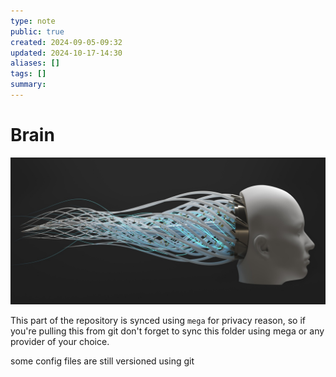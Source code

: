 ```yaml
---
type: note
public: true
created: 2024-09-05-09:32
updated: 2024-10-17-14:30
aliases: []
tags: []
summary:
---
```


# Brain

![header](./assets/brain_header.jpg)

This part of the repository is synced using `mega` for privacy reason, so if you're pulling this from git don't forget to sync this folder using mega or any provider of your choice.

some config files are still versioned using git
